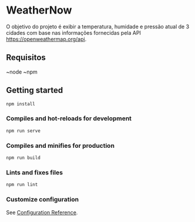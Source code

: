 # WeatherNow
O objetivo do projeto é exibir a temperatura, humidade e pressão atual de 3 cidades com base nas informações fornecidas pela API https://openweathermap.org/api.

## Requisitos
~node
~npm

## Getting started
```
npm install
```

### Compiles and hot-reloads for development
```
npm run serve
```

### Compiles and minifies for production
```
npm run build
```

### Lints and fixes files
```
npm run lint
```

### Customize configuration
See [Configuration Reference](https://cli.vuejs.org/config/).
